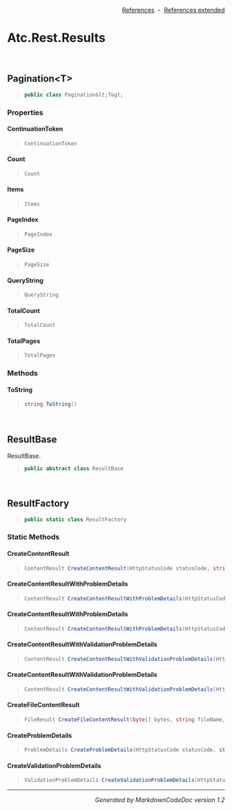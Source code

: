 <div style='text-align: right'>

[References](Index.md)&nbsp;&nbsp;-&nbsp;&nbsp;[References extended](IndexExtended.md)
</div>

# Atc.Rest.Results

<br />

## Pagination&lt;T&gt;

>```csharp
>public class Pagination&lt;T&gt;
>```

### Properties

#### ContinuationToken
>```csharp
>ContinuationToken
>```
#### Count
>```csharp
>Count
>```
#### Items
>```csharp
>Items
>```
#### PageIndex
>```csharp
>PageIndex
>```
#### PageSize
>```csharp
>PageSize
>```
#### QueryString
>```csharp
>QueryString
>```
#### TotalCount
>```csharp
>TotalCount
>```
#### TotalPages
>```csharp
>TotalPages
>```
### Methods

#### ToString
>```csharp
>string ToString()
>```

<br />

## ResultBase
ResultBase.

>```csharp
>public abstract class ResultBase
>```


<br />

## ResultFactory

>```csharp
>public static class ResultFactory
>```

### Static Methods

#### CreateContentResult
>```csharp
>ContentResult CreateContentResult(HttpStatusCode statusCode, string message, string contentType = application/json)
>```
#### CreateContentResultWithProblemDetails
>```csharp
>ContentResult CreateContentResultWithProblemDetails(HttpStatusCode statusCode, string message, string contentType = application/json)
>```
#### CreateContentResultWithProblemDetails
>```csharp
>ContentResult CreateContentResultWithProblemDetails(HttpStatusCode statusCode, object value, string contentType = application/json)
>```
#### CreateContentResultWithValidationProblemDetails
>```csharp
>ContentResult CreateContentResultWithValidationProblemDetails(HttpStatusCode statusCode, string message, string contentType = application/json)
>```
#### CreateContentResultWithValidationProblemDetails
>```csharp
>ContentResult CreateContentResultWithValidationProblemDetails(HttpStatusCode statusCode, Dictionary<string, string[]> errors, string message, string contentType = application/json)
>```
#### CreateFileContentResult
>```csharp
>FileResult CreateFileContentResult(byte[] bytes, string fileName, string contentType = application/octet-stream)
>```
#### CreateProblemDetails
>```csharp
>ProblemDetails CreateProblemDetails(HttpStatusCode statusCode, string message)
>```
#### CreateValidationProblemDetails
>```csharp
>ValidationProblemDetails CreateValidationProblemDetails(HttpStatusCode statusCode, Dictionary<string, string[]> errors, string message)
>```
<hr /><div style='text-align: right'><i>Generated by MarkdownCodeDoc version 1.2</i></div>
